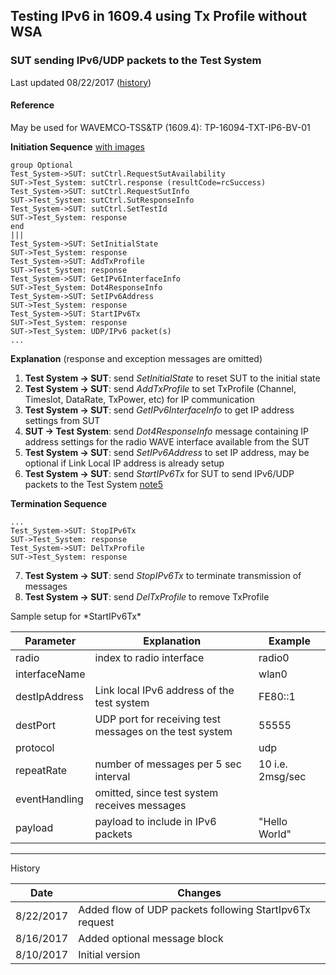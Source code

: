
## Testing IPv6 in 1609.4 using Tx Profile without WSA

### SUT sending IPv6/UDP packets to the Test System

Last updated 08/22/2017 ([history](#history))

#### Reference
May be used for WAVEMCO-TSS&TP (1609.4): TP-16094-TXT-IP6-BV-01

**Initiation Sequence** [with images]( https://htmlpreview.github.io/?https://github.com/certificationoperatingcouncil/COC_TestSpecs/blob/master/Test%20Sequences/html/16094%20IPv6%20Testing%20TxProfile.html)

```puml
group Optional
Test_System->SUT: sutCtrl.RequestSutAvailability
SUT->Test_System: sutCtrl.response (resultCode=rcSuccess)
Test_System->SUT: sutCtrl.RequestSutInfo
SUT->Test_System: sutCtrl.SutResponseInfo
Test_System->SUT: sutCtrl.SetTestId
SUT->Test_System: response
end
|||
Test_System->SUT: SetInitialState
SUT->Test_System: response
Test_System->SUT: AddTxProfile
SUT->Test_System: response
Test_System->SUT: GetIPv6InterfaceInfo
SUT->Test_System: Dot4ResponseInfo
Test_System->SUT: SetIPv6Address
SUT->Test_System: response
Test_System->SUT: StartIPv6Tx
SUT->Test_System: response
SUT->Test_System: UDP/IPv6 packet(s)
...
```

**Explanation** (response and exception messages are omitted)
1. **Test System -> SUT**: send *SetInitialState* to reset SUT to the initial state
2. **Test System -> SUT**: send *AddTxProfile* to set TxProfile (Channel, Timeslot, DataRate, TxPower, etc) for IP communication
3. **Test System -> SUT**: send *GetIPv6InterfaceInfo* to get IP address settings from SUT
4. **SUT -> Test System**: send *Dot4ResponseInfo* message containing IP address settings for the radio WAVE interface available from the SUT
5. **Test System -> SUT**: send *SetIPv6Address* to set IP address, may be optional if Link Local IP address is already setup
6. **Test System -> SUT**: send *StartIPv6Tx* for SUT to send IPv6/UDP packets to the Test System [note5](#note5)

**Termination Sequence**

```puml
...
Test_System->SUT: StopIPv6Tx
SUT->Test_System: response
Test_System->SUT: DelTxProfile
SUT->Test_System: response
```

7. **Test System -> SUT**: send *StopIPv6Tx* to terminate transmission of messages
8. **Test System -> SUT**: send *DelTxProfile* to remove TxProfile


<a name=note5>
Sample setup for *StartIPv6Tx*
</a>

|Parameter|Explanation|Example|
|---|---|---|
|radio|index to radio interface|radio0|
|interfaceName||wlan0|
|destIpAddress|Link local IPv6 address of the test system|FE80::1|
|destPort|UDP port for receiving test messages on the test system|55555|
|protocol||udp|
|repeatRate|number of messages per 5 sec interval| 10 i.e. 2msg/sec|
|eventHandling| omitted, since test system receives messages||
|payload|payload to include in IPv6 packets|"Hello World"|

---

<a name=history>
History
</a>

|Date|Changes|
|---|---|
|8/22/2017|Added flow of UDP packets following StartIpv6Tx request|
|8/16/2017|Added optional message block|
|8/10/2017|Initial version|
